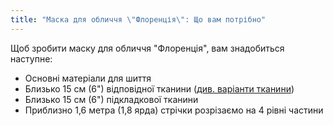 ```yaml
---
title: "Маска для обличчя \"Флоренція\": Що вам потрібно"
---
```


Щоб зробити маску для обличчя "Флоренція", вам знадобиться наступне:

- Основні матеріали для шиття
- Близько 15 см (6") відповідної тканини ([див. варіанти тканини](/docs/patterns/florence/fabric/))
- Близько 15 см (6") підкладкової тканини
- Приблизно 1,6 метра (1,8 ярда) стрічки розрізаємо на 4 рівні частини
